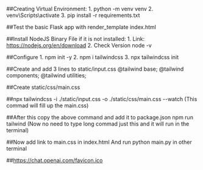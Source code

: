 ##Creating Virtual Environment:
    1. python -m venv venv
    2. venv\Scripts\activate
    3. pip install -r requirements.txt

##Test the basic Flask app with render_template index.html

##Install NodeJS Binary File if it is not installed:
    1. Link: https://nodejs.org/en/download
    2. Check Version node -v

##Configure
    1. npm init -y
    2. npm i tailwindcss
    3. npx tailwindcss init

##Create and add 3 lines to static/input.css
    @tailwind base;
    @tailwind components;
    @tailwind utilities;

##Create static/css/main.css

##npx tailwindcss -i ./static/input.css -o ./static/css/main.css --watch
(This commad will fill up the main.css)

##After this copy the above command and add it to package.json
npm run tailwind (Now no need to type long commad just this and it will run in the terminal)

##Now add link to main.css in index.html
And run python main.py in other terminal

##https://chat.openai.com/favicon.ico
